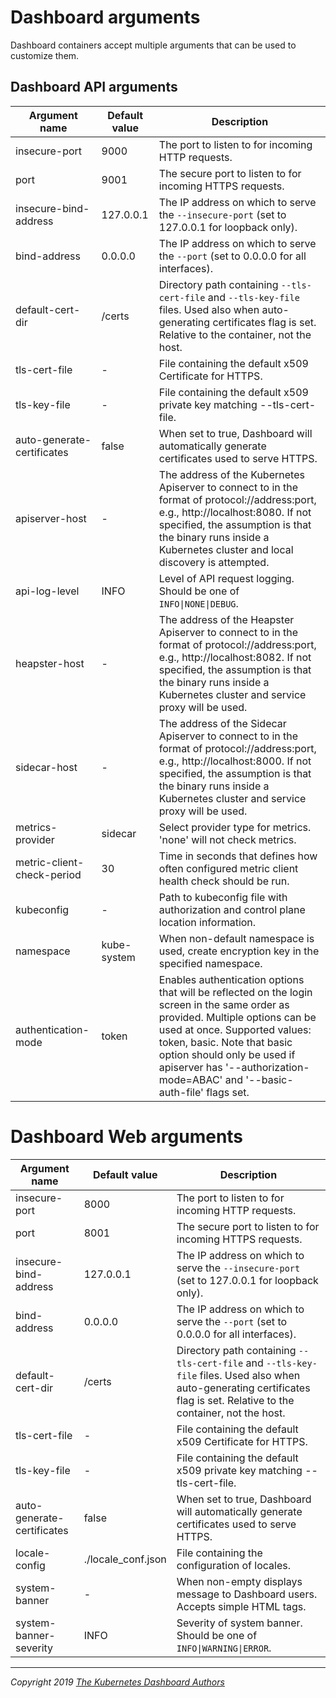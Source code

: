 # Dashboard arguments

Dashboard containers accept multiple arguments that can be used to customize them.

## Dashboard API arguments

| Argument name               | Default value | Description                                                                                                                                                                                                                                                                                               |
|-----------------------------|---------------|-----------------------------------------------------------------------------------------------------------------------------------------------------------------------------------------------------------------------------------------------------------------------------------------------------------|
| insecure-port	              | 9000          | The port to listen to for incoming HTTP requests.                                                                                                                                                                                                                                                         |
| port                        | 9001          | The secure port to listen to for incoming HTTPS requests.                                                                                                                                                                                                                                                 |
| insecure-bind-address       | 127.0.0.1     | The IP address on which to serve the `--insecure-port` (set to 127.0.0.1 for loopback only).                                                                                                                                                                                                              |
| bind-address                | 0.0.0.0       | The IP address on which to serve the `--port` (set to 0.0.0.0 for all interfaces).                                                                                                                                                                                                                        |
| default-cert-dir            | /certs        | Directory path containing `--tls-cert-file` and `--tls-key-file` files. Used also when auto-generating certificates flag is set. Relative to the container, not the host.                                                                                                                                 |
| tls-cert-file               | -             | File containing the default x509 Certificate for HTTPS.                                                                                                                                                                                                                                                   |
| tls-key-file                | -             | File containing the default x509 private key matching --tls-cert-file.                                                                                                                                                                                                                                    |
| auto-generate-certificates  | false         | When set to true, Dashboard will automatically generate certificates used to serve HTTPS.                                                                                                                                                                                                                 |
| apiserver-host              | -             | The address of the Kubernetes Apiserver to connect to in the format of protocol://address:port, e.g., http://localhost:8080. If not specified, the assumption is that the binary runs inside a Kubernetes cluster and local discovery is attempted.                                                       |
| api-log-level               | INFO          | Level of API request logging. Should be one of `INFO\|NONE\|DEBUG`. |
| heapster-host               | -             | The address of the Heapster Apiserver to connect to in the format of protocol://address:port, e.g., http://localhost:8082. If not specified, the assumption is that the binary runs inside a Kubernetes cluster and service proxy will be used.                                                           |
| sidecar-host                | -             | The address of the Sidecar Apiserver to connect to in the format of protocol://address:port, e.g., http://localhost:8000. If not specified, the assumption is that the binary runs inside a Kubernetes cluster and service proxy will be used.                                                            |
| metrics-provider            | sidecar       | Select provider type for metrics. 'none' will not check metrics.                                                                                                                                                                                                                                          |
| metric-client-check-period  | 30            | Time in seconds that defines how often configured metric client health check should be run.                                                                                                                                                                                                               |
| kubeconfig                  | -             | Path to kubeconfig file with authorization and control plane location information.                                                                                                                                                                                                                               |
| namespace                   | kube-system   | When non-default namespace is used, create encryption key in the specified namespace.                                                                                                                                                                                                                     |
| authentication-mode         | token         | Enables authentication options that will be reflected on the login screen in the same order as provided. Multiple options can be used at once. Supported values: token, basic. Note that basic option should only be used if apiserver has '--authorization-mode=ABAC' and '--basic-auth-file' flags set. |

# Dashboard Web arguments

| Argument name               | Default value      | Description                                                                                                                                                                                                                                                                                               |
|-----------------------------|--------------------|-----------------------------------------------------------------------------------------------------------------------------------------------------------------------------------------------------------------------------------------------------------------------------------------------------------|
| insecure-port	              | 8000               | The port to listen to for incoming HTTP requests.                                                                                                                                                                                                                                                         |
| port                        | 8001               | The secure port to listen to for incoming HTTPS requests.                                                                                                                                                                                                                                                 |
| insecure-bind-address       | 127.0.0.1          | The IP address on which to serve the `--insecure-port` (set to 127.0.0.1 for loopback only).                                                                                                                                                                                                              |
| bind-address                | 0.0.0.0            | The IP address on which to serve the `--port` (set to 0.0.0.0 for all interfaces).                                                                                                                                                                                                                        |
| default-cert-dir            | /certs             | Directory path containing `--tls-cert-file` and `--tls-key-file` files. Used also when auto-generating certificates flag is set. Relative to the container, not the host.                                                                                                                                 |
| tls-cert-file               | -                  | File containing the default x509 Certificate for HTTPS.                                                                                                                                                                                                                                                   |
| tls-key-file                | -                  | File containing the default x509 private key matching --tls-cert-file.                                                                                                                                                                                                                                    |
| auto-generate-certificates  | false              | When set to true, Dashboard will automatically generate certificates used to serve HTTPS.                                                                                                                                                                                                                 |
| locale-config               | ./locale_conf.json | File containing the configuration of locales.                                                                                                                                                                                                                                                             |
| system-banner               | -                  | When non-empty displays message to Dashboard users. Accepts simple HTML tags.                                                                                                                                                                                                                             |
| system-banner-severity      | INFO               | Severity of system banner. Should be one of `INFO\|WARNING\|ERROR`. |

----
_Copyright 2019 [The Kubernetes Dashboard Authors](https://github.com/kubernetes/dashboard/graphs/contributors)_
